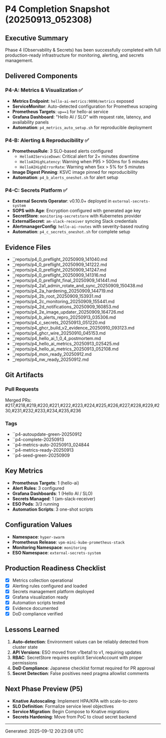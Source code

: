 # P4 Completion Snapshot (20250913_052308)

## Executive Summary
Phase 4 (Observability & Secrets) has been successfully completed with full production-ready infrastructure for monitoring, alerting, and secrets management.

## Delivered Components

### P4-A: Metrics & Visualization ✅
- **Metrics Endpoint**: `hello-ai-metrics:9090/metrics` exposed
- **ServiceMonitor**: Auto-detected configuration for Prometheus scraping
- **Prometheus Targets**: `up==1` for hello-ai service
- **Grafana Dashboard**: "Hello AI / SLO" with request rate, latency, and availability panels
- **Automation**: `p4_metrics_auto_setup.sh` for reproducible deployment

### P4-B: Alerting & Reproducibility ✅
- **PrometheusRule**: 3 SLO-based alerts configured
  - `HelloAIServiceDown`: Critical alert for 2+ minutes downtime
  - `HelloAIHighLatency`: Warning when P95 > 500ms for 5 minutes
  - `HelloAIHighErrorRate`: Warning when 5xx > 5% for 5 minutes
- **Image Digest Pinning**: KSVC image pinned for reproducibility
- **Automation**: `p4_b_alerts_oneshot.sh` for alert setup

### P4-C: Secrets Platform ✅
- **External Secrets Operator**: v0.10.0+ deployed in `external-secrets-system`
- **SOPS with Age**: Encryption configured with generated age key
- **SecretStore**: `monitoring-secretstore` with Kubernetes provider
- **ExternalSecret**: `am-slack-receiver` syncing Slack credentials
- **AlertmanagerConfig**: `hello-ai-routes` with severity-based routing
- **Automation**: `p4_c_secrets_oneshot.sh` for complete setup

## Evidence Files
- [``](../)reports/p4_0_preflight_20250909_141040.md
- [``](../)reports/p4_0_preflight_20250909_141222.md
- [``](../)reports/p4_0_preflight_20250909_141247.md
- [``](../)reports/p4_0_preflight_20250909_141316.md
- [``](../)reports/p4_0_preflight_final_20250909_141441.md
- [``](../)reports/p4_2a1_admin_rotate_and_sync_20250909_150438.md
- [``](../)reports/p4_2a_hardening_20250909_144719.md
- [``](../)reports/p4_2b_root_20250909_153931.md
- [``](../)reports/p4_2c_monitoring_20250909_155441.md
- [``](../)reports/p4_2d_notifications_20250909_160853.md
- [``](../)reports/p4_2e_image_updater_20250909_164726.md
- [``](../)reports/p4_b_alerts_repro_20250913_035306.md
- [``](../)reports/p4_c_secrets_20250913_051220.md
- [``](../)reports/p4_ghcr_build_v2_evidence_20250910_093123.md
- [``](../)reports/p4_ghcr_wire_20250910_045153.md
- [``](../)reports/p4_hello_ai_1_0_4_postmortem.md
- [``](../)reports/p4_hello_ai_metrics_20250913_025425.md
- [``](../)reports/p4_hello_ai_metrics_20250913_052108.md
- [``](../)reports/p4_mon_ready_20250912.md
- [``](../)reports/p4_nw_ready_20250912.md

## Git Artifacts

### Pull Requests
Merged PRs: #217,#218,#219,#220,#221,#222,#223,#224,#225,#226,#227,#228,#229,#230,#231,#232,#233,#234,#235,#236

### Tags
- ``p4-autoupdate-green-20250912
- ``p4-complete-20250913
- ``p4-metrics-auto-20250913_024844
- ``p4-metrics-ready-20250913
- ``p4-seed-green-20250909

## Key Metrics
- **Prometheus Targets**: 1 (hello-ai)
- **Alert Rules**: 3 configured
- **Grafana Dashboards**: 1 (Hello AI / SLO)
- **Secrets Managed**: 1 (am-slack-receiver)
- **ESO Pods**: 3/3 running
- **Automation Scripts**: 3 one-shot scripts

## Configuration Values
- **Namespace**: `hyper-swarm`
- **Prometheus Release**: `vpm-mini-kube-prometheus-stack`
- **Monitoring Namespace**: `monitoring`
- **ESO Namespace**: `external-secrets-system`

## Production Readiness Checklist
- [x] Metrics collection operational
- [x] Alerting rules configured and loaded
- [x] Secrets management platform deployed
- [x] Grafana visualization ready
- [x] Automation scripts tested
- [x] Evidence documented
- [x] DoD compliance verified

## Lessons Learned
1. **Auto-detection**: Environment values can be reliably detected from cluster state
2. **API Versions**: ESO moved from v1beta1 to v1, requiring updates
3. **RBAC**: SecretStore requires explicit ServiceAccount with proper permissions
4. **DoD Compliance**: Japanese checklist format required for PR approval
5. **Secret Detection**: False positives need pragma allowlist comments

## Next Phase Preview (P5)
- **Knative Autoscaling**: Implement HPA/KPA with scale-to-zero
- **SLO Definition**: Formalize service level objectives
- **Service Migration**: Begin Compose to Knative migrations
- **Secrets Hardening**: Move from PoC to cloud secret backend

---
Generated: 2025-09-12 20:23:08 UTC
